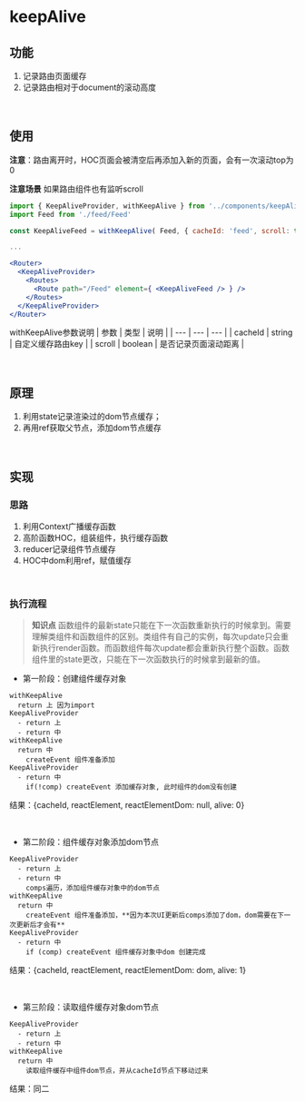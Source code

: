 # keepAlive

## 功能

1. 记录路由页面缓存
2. 记录路由相对于document的滚动高度

<br>

## 使用

**注意**：路由离开时，HOC页面会被清空后再添加入新的页面，会有一次滚动top为0

**注意场景** 如果路由组件也有监听scroll

```jsx
import { KeepAliveProvider, withKeepAlive } from '../components/keepAlive'
import Feed from './feed/Feed'

const KeepAliveFeed = withKeepAlive( Feed, { cacheId: 'feed', scroll: true } )

...

<Router>
  <KeepAliveProvider>
    <Routes>
      <Route path="/Feed" element={ <KeepAliveFeed /> } />
    </Routes>
  </KeepAliveProvider>
</Router>
```

withKeepAlive参数说明
| 参数 | 类型 | 说明 |
| --- | --- | --- |
| cacheId | string | 自定义缓存路由key |
| scroll | boolean | 是否记录页面滚动距离 |

<br>

## 原理

1. 利用state记录渲染过的dom节点缓存；
2. 再用ref获取父节点，添加dom节点缓存

<br>

## 实现

### 思路

1. 利用Context广播缓存函数
2. 高阶函数HOC，组装组件，执行缓存函数
3. reducer记录组件节点缓存
4. HOC中dom利用ref，赋值缓存

<br>

### 执行流程

> **知识点** 函数组件的最新state只能在下一次函数重新执行的时候拿到。需要理解类组件和函数组件的区别。类组件有自己的实例，每次update只会重新执行render函数。而函数组件每次update都会重新执行整个函数。函数组件里的state更改，只能在下一次函数执行的时候拿到最新的值。

- 第一阶段：创建组件缓存对象
```
withKeepAlive
  return 上 因为import
KeepAliveProvider
  - return 上
  - return 中
withKeepAlive
  return 中
    createEvent 组件准备添加
KeepAliveProvider
  - return 中
    if(!comp) createEvent 添加缓存对象, 此时组件的dom没有创建
```
结果：{cacheId, reactElement, reactElementDom: null, alive: 0}

<br>

- 第二阶段：组件缓存对象添加dom节点
```
KeepAliveProvider
  - return 上
  - return 中
    comps遍历，添加组件缓存对象中的dom节点
withKeepAlive
  return 中
    createEvent 组件准备添加，**因为本次UI更新后comps添加了dom，dom需要在下一次更新后才会有**
KeepAliveProvider
  - return 中
    if (comp) createEvent 组件缓存对象中dom 创建完成
```
结果：{cacheId, reactElement, reactElementDom: dom, alive: 1}

<br>

- 第三阶段：读取组件缓存对象dom节点
```
KeepAliveProvider
  - return 上
  - return 中
withKeepAlive
  return 中
    读取组件缓存中组件dom节点，并从cacheId节点下移动过来
```
结果：同二
